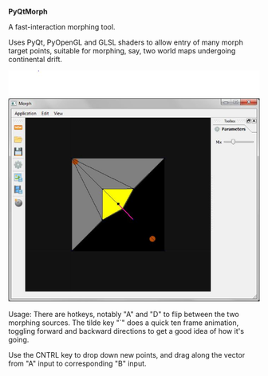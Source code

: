 **PyQtMorph**

A fast-interaction morphing tool.

Uses PyQt, PyOpenGL and GLSL shaders to allow entry of many morph target points, suitable for morphing, say, two world maps undergoing continental drift.

![Using the tool with two simple test images.](snapshots/pyQtMorph.jpg)

Usage:
There are hotkeys, notably "A" and "D" to flip between the two morphing sources. The tilde key "`" does a quick ten frame animation, toggling forward and backward directions to get a good idea of how it's going. 

Use the CNTRL key to drop down new points, and drag along the vector from "A" input to corresponding "B" input.
